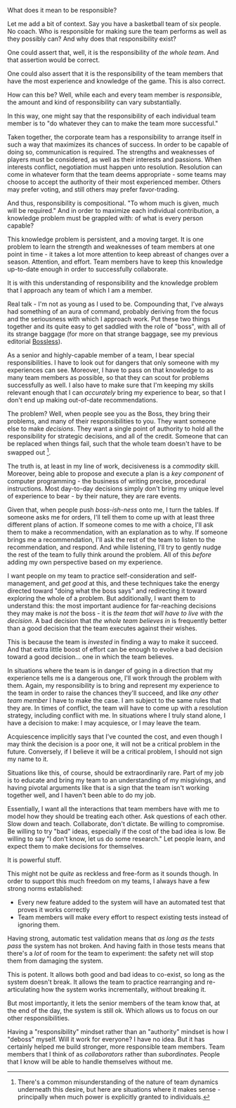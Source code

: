 What does it mean to be responsible?

Let me add a bit of context. Say you have a basketball team of six people. No coach. Who is responsible for making sure the team performs as well as they possibly can? And why does that responsibility exist?

One could assert that, well, it is the responsibility of *the whole team*. And that assertion would be correct.

One could also assert that it is the responsibility of the team members that have the most experience and knowledge of the game. This is also correct.

How can this be? Well, while each and every team member is *responsible*, the amount and kind of responsibility can vary substantially.

In this way, one might say that the responsibility of each individual team member is to "do whatever they can to make the team more successful."

Taken together, the corporate team has a responsibility to arrange itself in such a way that maximizes its chances of success. In order to be capable of doing so, communication is required. The strengths and weaknesses of players must be considered, as well as their interests and passions. When interests conflict, negotiation must happen unto resolution. Resolution can come in whatever form that the team deems appropriate - some teams may choose to accept the authority of their most experienced member. Others may prefer voting, and still others may prefer favor-trading.

And thus, responsibility is compositional. "To whom much is given, much will be required." And in order to maximize each individual contribution, a knowledge problem must be grappled with: of what is every person capable?

This knowledge problem is persistent, and a moving target. It is one problem to learn the strength and weaknesses of team members at one point in time - it takes a lot more attention to keep abreast of changes over a season. Attention, and effort. Team members have to keep this knowledge up-to-date enough in order to successfully collaborate.

It is with this understanding of responsibility and the knowledge problem that I approach any team of which I am a member.

Real talk - I'm not as young as I used to be. Compounding that, I've always had something of an aura of command, probably deriving from the focus and the seriousness with which I approach work. Put these two things together and its quite easy to get saddled with the role of "boss", with all of its strange baggage (for more on that strange baggage, see my previous editorial [Bossless](https://medium.com/@robert.f.murdock/bossless-fbea80c7d15a)).

As a senior and highly-capable member of a team, I bear special responsibilities. I have to look out for dangers that only someone with my experiences can see. Moreover, I have to pass on that knowledge to as many team members as possible, so that they can scout for problems successfully as well. I also have to make sure that I'm keeping my skills relevant enough that I can *accurately* bring my experience to bear, so that I don't end up making out-of-date recommendations.

The problem? Well, when people see you as the Boss, they bring their problems, and many of their responsibilities to you. They want someone else to make *decisions*. They want a single point of authority to hold all the responsibility for strategic decisions, and all of the credit. Someone that can be replaced when things fail, such that the whole team doesn't have to be swapped out [^1]. 

The truth is, at least in my line of work, decisiveness is a *commodity* skill. Moreover, being able to propose and execute a plan is a *key component* of computer programming - the business of writing precise, procedural instructions. Most day-to-day decisions simply don't bring my unique level of experience to bear - by their nature, they are rare events.

Given that, when people push *boss-ish-ness* onto me, I turn the tables. If someone asks me for orders, I'll tell them to come up with at least three different plans of action. If someone comes to me with a choice, I'll ask them to make a recommendation, with an explanation as to why. If someone brings me a recommendation, I'll ask the rest of the team to listen to the recommendation, and respond. And while listening, I'll try to gently nudge the rest of the team to fully think around the problem. All of this *before* adding my own perspective based on my experience.

I want people on my team to practice self-consideration and self-management, and *get good* at this, and these techniques take the energy directed toward "doing what the boss says" and redirecting it toward exploring the whole of a problem. But additionally, I want them to understand this: the most important audience for far-reaching decisions they may make is *not* the boss - it is *the team that will have to live with the decision*. A bad decision that *the whole team believes in* is frequently better than a good decision that the team executes against their wishes.

This is because the team is *invested* in finding a way to make it succeed. And that extra little boost of effort can be enough to evolve a bad decision toward a good decision... one in which the team believes.

In situations where the team is in danger of going in a direction that my experience tells me is a dangerous one, I'll work through the problem with them. Again, my responsibility is to bring and represent my experience to the team in order to raise the chances they'll succeed, and like *any other team member* I have to make the case. I am subject to the same rules that they are. In times of conflict, the team will have to come up with a resolution strategy, including conflict with me. In situations where I truly stand alone, I have a decision to make: I may acquiesce, or I may leave the team.

Acquiescence implicitly says that I've counted the cost, and even though I may think the decision is a poor one, it will not be a critical problem in the future. Conversely, if I believe it will be a critical problem, I should not sign my name to it.

Situations like this, of course, should be extraordinarily rare. Part of my job is to educate and bring my team to an understanding of my misgivings, and having pivotal arguments like that is a sign that the team isn't working together well, and I haven't been able to do my job.

Essentially, I want all the interactions that team members have with me to model how they should be treating each other. Ask questions of each other. Slow down and teach. Collaborate, don't dictate. Be willing to compromise. Be willing to try "bad" ideas, especially if the cost of the bad idea is low.  Be willing to say "I don't know, let us do some research." Let people learn, and expect them to make decisions for themselves.

It is powerful stuff.

This might not be *quite* as reckless and free-form as it sounds though. In order to support this much freedom on my teams, I always have a few strong norms established:

- Every new feature added to the system will have an automated test that proves it works correctly
- Team members will make every effort to respect existing tests instead of ignoring them.

Having strong, automatic test validation means that *as long as the tests pass* the system has not broken. And having faith in those tests means that there's a *lot* of room for the team to experiment: the safety net will stop them from damaging the system.

This is potent. It allows both good and bad ideas to co-exist, so long as the system doesn't break. It allows the team to practice rearranging and re-articulating how the system works incrementally, without breaking it.

But most importantly, it lets the senior members of the team know that, at the end of the day, the system is still ok. Which allows us to focus on our other responsibilities.

Having a "responsibility" mindset rather than an "authority" mindset is how I "deboss" myself. Will it work for everyone? I have no idea. But it has certainly helped me build stronger, more responsible team members. Team members that I think of as *collaborators* rather than *subordinates*. People that I know will be able to handle themselves without me.

[^1]: There's a common misunderstanding of the nature of team dynamics underneath this desire, but here are situations where it makes sense - principally when much power is explicitly granted to individuals.